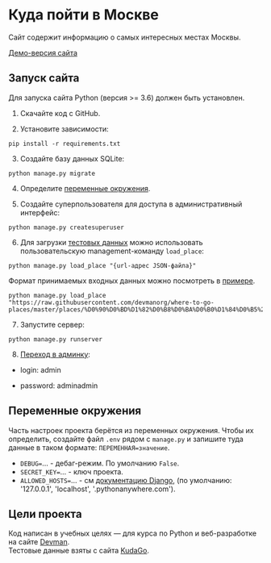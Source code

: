 # Куда пойти в Москве

Сайт содержит информацию о самых интересных местах Москвы.  

[Демо-версия сайта](http://earlhikky91.pythonanywhere.com/)

## Запуск сайта

Для запуска сайта Python (версия >= 3.6) должен быть установлен.

1. Скачайте код с GitHub.  
   
2. Установите зависимости:
```console
pip install -r requirements.txt
```

3. Создайте базу данных SQLite:
```console
python manage.py migrate
```

4. Определите [переменные окружения](#переменные-окружения).
   
5. Создайте суперпользователя для доступа в административный интерфейс:
```console
python manage.py createsuperuser
```  
6. Для загрузки [тестовых данных](https://github.com/devmanorg/where-to-go-places/tree/master/places) можно использовать
   пользовательскую management-команду `load_place`:
```console
python manage.py load_place "{url-адрес JSON-файла}"
```
Формат принимаемых входных данных можно посмотреть в [примере](https://github.com/devmanorg/where-to-go-places/blob/master/places/%D0%90%D0%BD%D1%82%D0%B8%D0%BA%D0%B0%D1%84%D0%B5%20Bizone.json).
```console
python manage.py load_place "https://raw.githubusercontent.com/devmanorg/where-to-go-places/master/places/%D0%90%D0%BD%D1%82%D0%B8%D0%BA%D0%B0%D1%84%D0%B5%20Bizone.json"
```   
7. Запустите сервер:
```console
python manage.py runserver
```  
8. [Переход в админку](https://earlhikky91.pythonanywhere.com/admin/):

- login: admin

- password: adminadmin


## Переменные окружения

Часть настроек проекта берётся из переменных окружения. Чтобы их определить, создайте файл `.env` рядом с `manage.py` и запишите туда данные в таком формате: `ПЕРЕМЕННАЯ=значение`.

- `DEBUG=`... - дебаг-режим. По умолчанию `False`.
- `SECRET_KEY=`... - ключ проекта.
- `ALLOWED_HOSTS=`... - см [документацию Django](https://docs.djangoproject.com/en/3.1/ref/settings/#allowed-hosts), (по умолчанию: '127.0.0.1', 'localhost', '.pythonanywhere.com').


## Цели проекта

Код написан в учебных целях — для курса по Python и веб-разработке на сайте [Devman](https://dvmn.org).  
Тестовые данные взяты с сайта [KudaGo](https://kudago.com/).
